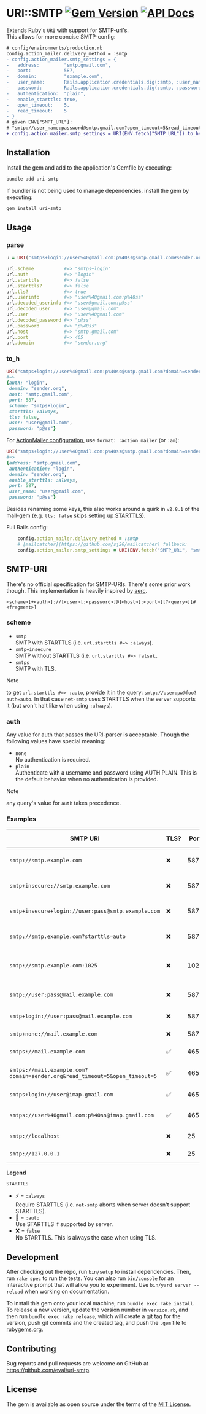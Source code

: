 # URI::SMTP [![Gem Version](https://badge.fury.io/rb/uri-smtp.svg)](https://badge.fury.io/rb/uri-smtp) [![API Docs](https://img.shields.io/badge/API%20Docs-YARD-red?style=flat-square&logo=ruby)](https://eval.github.io/uri-smtp/)

Extends Ruby's `URI` with support for SMTP-uri's.  
This allows for more concise SMTP-config:
```diff
# config/environments/production.rb
config.action_mailer.delivery_method = :smtp
- config.action_mailer.smtp_settings = {
-   address:         "smtp.gmail.com",
-   port:            587,
-   domain:          "example.com",
-   user_name:       Rails.application.credentials.dig(:smtp, :user_name),
-   password:        Rails.application.credentials.dig(:smtp, :password),
-   authentication:  "plain",
-   enable_starttls: true,
-   open_timeout:    5,
-   read_timeout:    5
- }
# given ENV["SMPT_URL"]:
# "smtp://user_name:password@smtp.gmail.com?open_timeout=5&read_timeout=5#example.com"
+ config.action_mailer.smtp_settings = URI(ENV.fetch("SMTP_URL")).to_h(format: :am)
```

## Installation

Install the gem and add to the application's Gemfile by executing:

```bash
bundle add uri-smtp
```

If bundler is not being used to manage dependencies, install the gem by executing:

```bash
gem install uri-smtp
```

## Usage

### parse

```ruby
u = URI("smtps+login://user%40gmail.com:p%40ss@smtp.gmail.com#sender.org")

url.scheme           #=> "smtps+login"
url.auth             #=> "login"
url.starttls         #=> false
url.starttls?        #=> false
url.tls?             #=> true
url.userinfo         #=> "user%40gmail.com:p%40ss"
url.decoded_userinfo #=> "user@gmail.com:p@ss"
url.decoded_user     #=> "user@gmail.com"
url.user             #=> "user%40gmail.com"
url.decoded_password #=> "p@ss"
url.password         #=> "p%40ss"
url.host             #=> "smtp.gmail.com"
url.port             #=> 465
url.domain           #=> "sender.org"
```

### to_h

```ruby
URI("smtps+login://user%40gmail.com:p%40ss@smtp.gmail.com?domain=sender.org").to_h
#=>
{auth: "login",
 domain: "sender.org",
 host: "smtp.gmail.com",
 port: 587,
 scheme: "smtps+login",
 starttls: :always,
 tls: false,
 user: "user@gmail.com",
 password: "p@ss"}
```

For [ActionMailer configuration](https://guides.rubyonrails.org/action_mailer_basics.html#action-mailer-configuration), use `format: :action_mailer` (or `:am`):
```ruby
URI("smtps+login://user%40gmail.com:p%40ss@smtp.gmail.com?domain=sender.org").to_h(format: :am)
#=>
{address: "smtp.gmail.com",
 authentication: "login",
 domain: "sender.org",
 enable_starttls: :always,
 port: 587,
 user_name: "user@gmail.com",
 password: "p@ss"}
```

Besides renaming some keys, this also works around a quirk in `v2.8.1` of the mail-gem (e.g. `tls: false` [skips setting up STARTTLS](https://github.com/mikel/mail/blob/2.8.1/lib/mail/network/delivery_methods/smtp.rb#L115)).


Full Rails config:
```ruby
    config.action_mailer.delivery_method = :smtp
    # [mailcatcher](https://github.com/sj26/mailcatcher) fallback:
    config.action_mailer.smtp_settings = URI(ENV.fetch("SMTP_URL", "smtp://127.0.0.1:1025")).to_h(format: :am)
```

## SMTP-URI

There's no official specification for SMTP-URIs. There's some prior work though. This implementation is heavily inspired by [aerc](https://git.sr.ht/~rjarry/aerc/tree/master/item/doc/aerc-smtp.5.scd).  

`<scheme>[+<auth>]://[<user>[:<password>]@]<host>[:<port>][?<query>][#<fragment>]`

### scheme

- `smtp`  
  SMTP with STARTTLS (i.e. `url.starttls #=> :always`).
- `smtp+insecure`  
  SMTP without STARTTLS (i.e. `url.starttls #=> false`)..
- `smtps`  
  SMTP with TLS.

> [!NOTE]
> to get `url.starttls #=> :auto`, provide it in the query: `smtp://user:pw@foo?auth=auto`. In that case `net-smtp` uses STARTTLS when the server supports it (but won't halt like when using `:always`).


### auth

Any value for auth that passes the URI-parser is acceptable. Though the following values have special meaning:

- `none`  
  No authentication is required.
- `plain`  
  Authenticate with a username and password using AUTH PLAIN. This is the default behavior when no authentication is provided.

> [!NOTE]
> any query's value for `auth` takes precedence.

### Examples

| SMTP URI | TLS? | Port | STARTTLS | Auth Method | Notes |
|----------|---------|------|----------|-------------|-------|
| `smtp://smtp.example.com` | ❌ | 587 | ⚡ | none | Standard submission with STARTTLS `:always` |
| `smtp+insecure://smtp.example.com` | ❌ | 587 | ❌ | none | Standard submission without STARTTLS |
| `smtp+insecure+login://user:pass@smtp.example.com` | ❌ | 587 | ❌ | login | Authenticate insecurely using LOGIN auth |
| `smtp://smtp.example.com?starttls=auto` | ❌ | 587 | 🔄 | none | Standard submission with STARTTLS `:auto` |
| `smtp://smtp.example.com:1025` | ❌ | 1025 | ⚡ | none | Standard submission with STARTTLS `:always` on custom port |
| `smtp://user:pass@mail.example.com` | ❌ | 587 | ⚡ | plain | STARTTLS `:always` with (default) PLAIN auth |
| `smtp+login://user:pass@mail.example.com` | ❌ | 587 | ⚡ | login | STARTTLS `:always` with LOGIN auth |
| `smtp+none://mail.example.com` | ❌ | 587 | 🔄 | none | Explicit no authentication |
| `smtps://mail.example.com` | ✅ | 465 | ❌ | none | Direct TLS connection |
| `smtps://mail.example.com?domain=sender.org&read_timeout=5&open_timeout=5` | ✅ | 465 | ❌ | none | `domain`, `read_timeout` and `open_timeout` set |
| `smtps+login://user@imap.gmail.com` | ✅ | 465 | ❌ | login | Direct TLS with LOGIN auth |
| `smtps://user%40gmail.com:p%40ss@imap.gmail.com` | ✅ | 465 | ❌ | login | Direct TLS with encoded userinfo `user@gmail.com:p@ss` |
| `smtp://localhost` | ❌ | 25 | ❌ | none | Local delivery (no encryption) |
| `smtp://127.0.0.1` | ❌ | 25 | ❌ | none | Local delivery (no encryption) |

**Legend**

`STARTTLS`
- ⚡ = `:always`  
  Require STARTTLS (i.e. `net-smtp` aborts when server doesn't support STARTTLS).
- 🔄 = `:auto`  
  Use STARTTLS if supported by server.
- ❌ = `false`  
  No STARTTLS. This is always the case when using TLS.

## Development

After checking out the repo, run `bin/setup` to install dependencies. Then, run `rake spec` to run the tests. You can also run `bin/console` for an interactive prompt that will allow you to experiment.
Use `bin/yard server --reload` when working on documentation.

To install this gem onto your local machine, run `bundle exec rake install`. To release a new version, update the version number in `version.rb`, and then run `bundle exec rake release`, which will create a git tag for the version, push git commits and the created tag, and push the `.gem` file to [rubygems.org](https://rubygems.org).

## Contributing

Bug reports and pull requests are welcome on GitHub at https://github.com/eval/uri-smtp.

## License

The gem is available as open source under the terms of the [MIT License](https://opensource.org/licenses/MIT).
